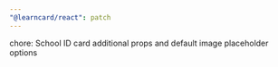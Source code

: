 ```yaml
---
"@learncard/react": patch
---
```


chore: School ID card additional props and default image placeholder options
